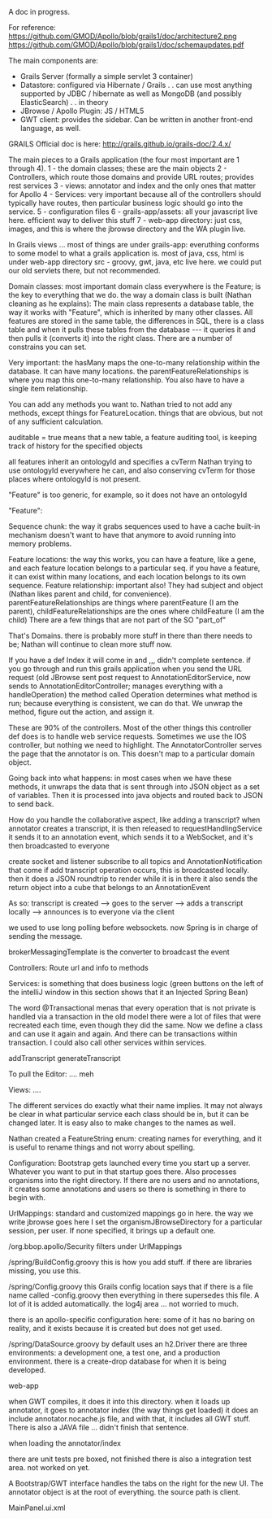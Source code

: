 
A doc in progress.

For reference:
https://github.com/GMOD/Apollo/blob/grails1/doc/architecture2.png
https://github.com/GMOD/Apollo/blob/grails1/doc/schemaupdates.pdf

The main components are:
+ Grails Server (formally a simple servlet 3 container)
+ Datastore: configured via Hibernate / Grails . . can use most anything supported by JDBC / hibernate as well as MongoDB (and possibly ElasticSearch) . . in theory
+ JBrowse / Apollo Plugin: JS / HTML5
+ GWT client: provides the sidebar.   Can be written in another front-end language, as well.



GRAILS
Official doc is here:  http://grails.github.io/grails-doc/2.4.x/

The main pieces to a Grails application (the four most important are 1 through 4).
1 - the domain classes; these are the main objects
2 - Controllers, which route those domains and provide URL routes; provides rest services
3 - views: annotator and index and the only ones that matter for Apollo
4 - Services: very important because all of the controllers should typically have routes, then particular business logic should go into the service.
5 - configuration files
6 - grails-app/assets: all your javascript live here. efficient way to deliver this stuff
7 - web-app directory: just css, images, and this is where the jbrowse directory and the WA plugin live.

In Grails views ...
most of things are under grails-app: everuthing conforms to some model to what a grails application is. 
most of java, css, html is under web-app directory
src - groovy, gwt, java, etc live here. we could put our old servlets there, but not recommended. 


Domain classes: most important domain class everywhere is the Feature; is the key to everything that we do. the way a domain class is built (Nathan cleaning as he explains): 
The main class represents a database table, the way it works with "Feature", which is inherited by many other classes. All features are stored in the same table, the differences in SQL, there is a class table and when it pulls these tables from the database --- it queries it and then pulls it (converts it) into the right class.
There are a number of constrains you can set. 

Very important: the hasMany maps the one-to-many relationship within the database. It can have many locations. the parentFeatureRelationships is where you map this one-to-many relationship. 
You also have to have a single item relationship.

You can add any methods you want to.  Nathan tried to not add any methods, except things for FeatureLocation. things that are obvious, but not of any sufficient calculation. 

auditable = true means that a new table, a feature auditing tool, is keeping track of history for the specified objects

all features inherit an ontologyId and specifies a cvTerm
Nathan trying to use ontologyId everywhere he can, and also conserving cvTerm for those places where ontologyId is not present. 

"Feature" is too generic, for example, so it does not have an ontologyId

"Feature": 

Sequence chunk: the way it grabs sequences
used to have a cache built-in mechanism
doesn't want to have that anymore to avoid running into memory problems.


Feature locations: the way this works, you can have a feature, like a gene, and each feature location belongs to a particular seq.
if you have a feature, it can exist within many locations, and each location belongs to its own sequence.
Feature relationship: important also! They had subject and object (Nathan likes parent and child, for convenience). parentFeatureRelationships are things where parentFeature (I am the parent), childFeatureRelationships are the ones where childFeature (I am the child)
There are a few things that are not part of the SO "part_of"

That's Domains. there is probably more stuff in there than there needs to be; Nathan will continue to clean more stuff now.

If you have a def Index it will come in and ,,, didn't complete sentence.
if you go through and run this grails application when you send the URL request  (old JBrowse sent post request to AnnotationEditorService, now sends to AnnotationEditorController; manages everything with a handleOperation)
the method called Operation determines what method is run; because everything is consistent, we can do that. We unwrap the method, figure out the action, and assign it.

These are 90% of the controllers. Most of the other things this controller def does is to handle web service requests. Sometimes we use the IOS controller, but nothing we need to highlight. 
The AnnotatorController serves the page that the annotator is on. This doesn't map to a particular domain object.

Going back into what happens: 
in most cases when we have these methods, it unwraps the data that is sent through into JSON object as a set of variables. Then it is processed into java objects and routed back to JSON to send back. 

How do you handle the collaborative aspect, like adding a transcript? 
when annotator creates a transcript, it is then released to requestHandlingService 
it sends it to an annotation event, which sends it to a WebSocket, and it's then broadcasted to everyone

create socket and listener
subscribe to all topics and AnnotationNotification that come
if add transcript operation occurs, this is broadcasted locally.
then it does a JSON roundtrip to render
while it is in there it also sends the return object into a cube that belongs to an AnnotationEvent

As so: 
transcript is created --> goes to the server --> adds a transcript locally --> announces is to everyone via the client

we used to use long polling before websockets. now Spring is in charge of sending the message.

brokerMessagingTemplate is the converter to broadcast the event


Controllers:
Route url and info to methods


Services: 
is something that does business logic
(green buttons on the left of the intelliJ window in this section shows that it an Injected Spring Bean)

The word @Transactional menas that every operation that is not private is handled via a transaction
in the old model there were a lot of files that were recreated each time, even though they did the same. Now we define a class and can use it again and again. And there can be transactions within transaction. I could also call other services within services.

addTranscript 
generateTranscript


To pull the Editor: …. meh

Views: …. 

The different services do exactly what their name implies. It may not always be clear in what particular service each class should be in, but it can be changed later. It is easy also to make changes to the names as well. 

Nathan created a FeatureString enum: creating names for everything, and it is useful to rename things and not worry about spelling.



Configuration:
Bootstrap gets launched every time you start up a server. Whatever you want to put in that startup goes there. Also processes organisms into the right directory. If there are no users and no annotations, it creates some annotations and users so there is something in there to begin with.

UrlMappings:
standard and customized mappings go in here. 
the way we write jbrowse goes here
I set the organismJBrowseDirectory for a particular session, per user. If none specified, it brings up a default one. 

/org.bbop.apollo/Security filters under UrlMappings

/spring/BuildConfig.groovy
this is how you add stuff. if there are libraries missing, you use this. 

/spring/Config.groovy
this Grails config location says that if there is a file name called -config.groovy then everything in there supersedes this file.
A lot of it is added automatically. 
the log4j area … not worried to much. 

there is an apollo-specific configuration here: some of it has no baring on reality, and it exists because it is created but does not get used. 

/spring/DataSource.groovy
by default uses an h2.Driver
there are three environments: a development one, a test one, and a production environment.
there is a create-drop database for when it is being developed.


web-app

when GWT compiles, it does it into this directory. when it loads up annotator, it goes to annotator index (the way things get loaded) it does an include annotator.nocache.js file, and with that, it includes all GWT stuff. There is also a JAVA file … didn't finish that sentence.

when loading the annotator/index 


there are unit tests pre boxed, not finished
there is also a integration test area. not worked on yet.

A Bootstrap/GWT interface handles the tabs on the right for the new UI.
The annotator object is at the root of everything. the source path is client. 

MainPanel.ui.xml 

